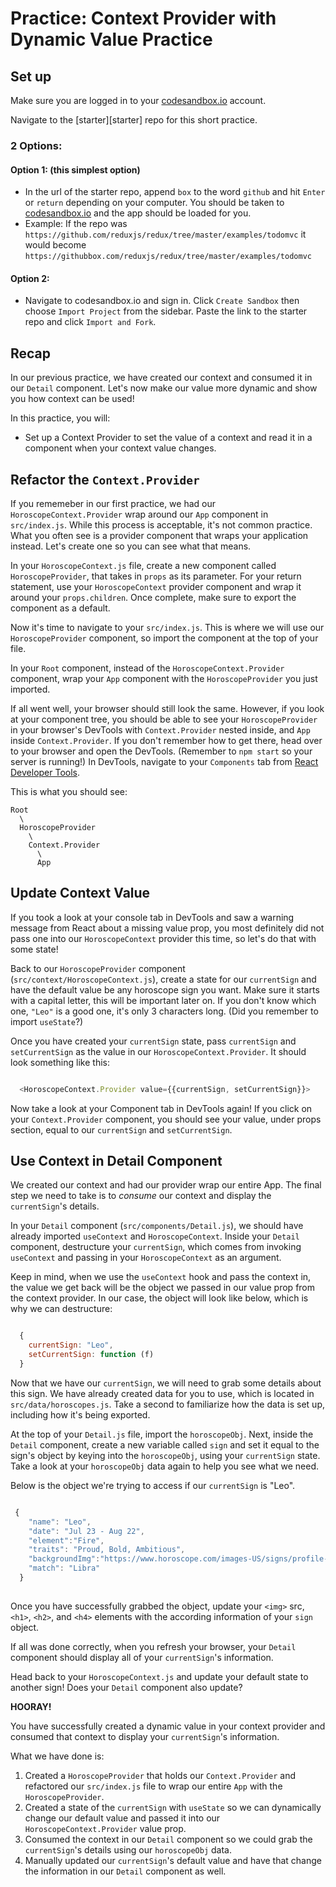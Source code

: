 # Practice: Context Provider with Dynamic Value Practice

## Set up

Make sure you are logged in to your [codesandbox.io][code-sandbox] account.

Navigate to the [starter][starter] repo for this short practice.

### 2 Options:

#### Option 1: (this simplest option)

- In the url of the starter repo, append `box` to the word `github` and hit
  `Enter` or `return` depending on your computer. You should be taken to
  [codesandbox.io][code-sandbox] and the app should be loaded for you.
- Example: If the repo was
  `https://github.com/reduxjs/redux/tree/master/examples/todomvc` it would
  become `https://githubbox.com/reduxjs/redux/tree/master/examples/todomvc`

#### Option 2:

- Navigate to codesandbox.io and sign in. Click `Create Sandbox` then choose
 `Import Project` from the sidebar. Paste the link to the starter repo and
 click `Import and Fork`.

## Recap

In our previous practice, we have created our context and consumed it in our
`Detail` component. Let's now make our value more dynamic and show you how
context can be used!

In this practice, you will:

- Set up a Context Provider to set the value of a context and read it in a
  component when your context value changes.

## Refactor the `Context.Provider`

If you rememeber in our first practice, we had our `HoroscopeContext.Provider`
wrap around our `App` component in `src/index.js`. While this process is
acceptable, it's not common practice. What you often see is a provider component
that wraps your application instead. Let's create one so you can see what that
means.

In your `HoroscopeContext.js` file, create a new component called
`HoroscopeProvider`, that takes in `props` as its parameter. For your return
statement, use your `HoroscopeContext` provider component and wrap it around
your `props.children`. Once complete, make sure to export the component as a
default.

Now it's time to navigate to your `src/index.js`. This is where we will use our
`HoroscopeProvider` component, so import the component at the top of your file.

In your `Root` component, instead of the `HoroscopeContext.Provider` component,
wrap your `App` component with the `HoroscopeProvider` you just imported.

If all went well, your browser should still look the same. However, if you look
at your component tree, you should be able to see your `HoroscopeProvider` in
your browser's DevTools with `Context.Provider` nested inside, and `App` inside
`Context.Provider`. If you don't remember how to get there, head over to your
browser and open the DevTools. (Remember to `npm start` so your server is
running!) In DevTools, navigate to your `Components` tab from
[React Developer Tools](react-devtools).

This is what you should see:

```
Root
  \
  HoroscopeProvider
    \
    Context.Provider
      \
      App
```

## Update Context Value

If you took a look at your console tab in DevTools and saw a warning message
from React about a missing value prop, you most definitely did not pass one into
our `HoroscopeContext` provider this time, so let's do that with some state!

Back to our `HoroscopeProvider` component (`src/context/HoroscopeContext.js`),
create a state for our `currentSign` and have the default value be any
horoscope sign you want. Make sure it starts with a capital letter, this will be
important later on. If you don't know which one, `"Leo"` is a good one,
it's only 3 characters long. (Did you remember to import `useState`?)

Once you have created your `currentSign` state, pass `currentSign` and
`setCurrentSign` as the value in our `HoroscopeContext.Provider`. It should look
something like this:

```javascript

  <HoroscopeContext.Provider value={{currentSign, setCurrentSign}}>

```

Now take a look at your Component tab in DevTools again! If you click on your
`Context.Provider` component, you should see your value, under props section,
equal to our `currentSign` and `setCurrentSign`.

## Use Context in Detail Component

We created our context and had our provider wrap our entire App. The final step
we need to take is to _consume_ our context and display the `currentSign`'s
details.

In your `Detail` component (`src/components/Detail.js`), we should have already
imported `useContext` and `HoroscopeContext`. Inside your `Detail` component,
destructure your `currentSign`, which comes from invoking `useContext` and
passing in your `HoroscopeContext` as an argument.

Keep in mind, when we use the `useContext` hook and pass the context in,
the value we get back will be the object we passed in our value prop from the
context provider. In our case, the object will look like below, which is why we
can destructure:

```javascript

  {
    currentSign: "Leo",
    setCurrentSign: function (f)
  }

```

Now that we have our `currentSign`, we will need to grab some details about this
sign. We have already created data for you to use, which is located in
`src/data/horoscopes.js`. Take a second to familiarize how the data is set up,
including how it's being exported.

At the top of your `Detail.js` file, import the `horoscopeObj`. Next, inside
the `Detail` component, create a new variable called `sign` and set it equal to
the sign's object by keying into the `horoscopeObj`, using your `currentSign`
state. Take a look at your `horoscopeObj` data again to help you see what we
need.

Below is the object we're trying to access if our `currentSign` is "Leo".

```js

 {
    "name": "Leo",
    "date": "Jul 23 - Aug 22",
    "element":"Fire",
    "traits": "Proud, Bold, Ambitious",
    "backgroundImg":"https://www.horoscope.com/images-US/signs/profile-leo.png",
    "match": "Libra"
  }
  
```

Once you have successfully grabbed the object, update your `<img>` src, `<h1>`,
`<h2>`, and `<h4>` elements with the according information of your `sign`
object.

If all was done correctly, when you refresh your browser, your `Detail`
component should display all of your `currentSign`'s information.

Head back to your `HoroscopeContext.js` and update your default state to another
sign! Does your `Detail` component also update?

**HOORAY!**

You have successfully created a dynamic value in your context provider and
consumed that context to display your `currentSign`'s information.

What we have done is:

1. Created a `HoroscopeProvider` that holds our `Context.Provider` and
   refactored our `src/index.js` file to wrap our entire `App` with the
   `HoroscopeProvider`.
2. Created a state of the `currentSign` with `useState` so we can dynamically
   change our default value and passed it into our `HoroscopeContext.Provider`
   value prop.
3. Consumed the context in our `Detail` component so we could grab the
   `currentSign`'s details using our `horoscopeObj` data.
4. Manually updated our `currentSign`'s default value and have that change the
   information in our `Detail` component as well.

[react-devtools]: https://chrome.google.com/webstore/detail/react-developer-tools/fmkadmapgofadopljbjfkapdkoienihi?hl=en
[code-sandbox]:http://www.codesandbox.io